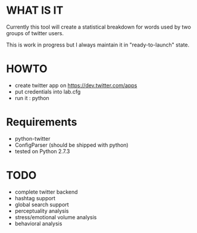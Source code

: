 WHAT IS IT
=====

Currently this tool will create a statistical breakdown for words used by two
groups of twitter users. 

This is work in progress but I always maintain it in "ready-to-launch"
state.

HOWTO
=====

* create twitter app on https://dev.twitter.com/apps
* put credentials into lab.cfg
* run it : python 

Requirements
====
* python-twitter
* ConfigParser (should be shipped with python) 
* tested on Python 2.7.3

TODO
====
* complete twitter backend
* hashtag support
* global search support
* perceptuality analysis 
* stress/emotional volume analysis
* behavioral analysis 
